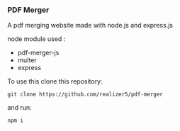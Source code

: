### PDF Merger
A pdf merging website made with node.js and express.js

node module used :
* pdf-merger-js
* multer
* express

To use this clone this repository:
```
git clone https://github.com/realizer5/pdf-merger
```
and run:
```
npm i
```
